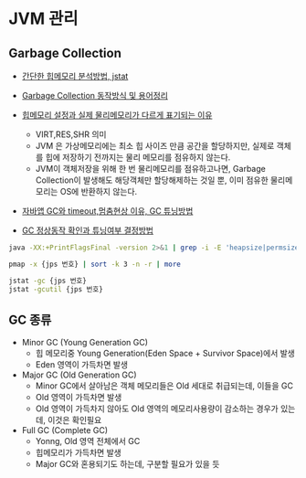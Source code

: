 # JVM 관리

## Garbage Collection

- [간단한 힙메모리 분석방법, jstat](https://steady-coding.tistory.com/591)
- [Garbage Collection 동작방식 및 용어정리](https://dongwooklee96.github.io/post/2021/04/04/gcgarbage-collector-%EC%A2%85%EB%A5%98-%EB%B0%8F-%EB%82%B4%EB%B6%80-%EC%9B%90%EB%A6%AC.html)

- [힙메모리 설정과 실제 물리메모리가 다르게 표기되는 이유](https://woooongs.tistory.com/85)
  - VIRT,RES,SHR 의미
  - JVM 은 가상메모리에는 최소 힙 사이즈 만큼 공간을 할당하지만, 실제로 객체를 힙에 저장하기 전까지는 물리 메모리를 점유하지 않는다.
  - JVM이 객체저장을 위해 한 번 물리메모리를 점유하고나면, Garbage Collection이 발생해도 해당객체만 할당해제하는 것일 뿐, 이미 점유한 물리메모리는 OS에 반환하지 않는다.

- [자바앱 GC와 timeout,멈춤현상 이유, GC 튜닝방법](https://donghyeon.dev/java/2020/03/31/%EC%9E%90%EB%B0%94%EC%9D%98-JVM-%EA%B5%AC%EC%A1%B0%EC%99%80-Garbage-Collection/)

- [GC 정상동작 확인과 튜닝여부 결정방법](https://d2.naver.com/helloworld/37111)


```sh
java -XX:+PrintFlagsFinal -version 2>&1 | grep -i -E 'heapsize|permsize|version'

pmap -x {jps 번호} | sort -k 3 -n -r | more

jstat -gc {jps 번호}
jstat -gcutil {jps 번호}
```

## GC 종류

- Minor GC (Young Generation GC)
  - 힙 메모리중 Young Generation(Eden Space + Survivor Space)에서 발생
  - Eden 영역이 가득차면 발생
- Major GC (Old Generation GC)
  - Minor GC에서 살아남은 객체 메모리들은 Old 세대로 취급되는데, 이들을 GC
  - Old 영역이 가득차면 발생
  - Old 영역이 가득차지 않아도 Old 영역의 메모리사용량이 감소하는 경우가 있는데, 이것은 확인필요
- Full GC (Complete GC)
  - Yonng, Old 영역 전체에서 GC
  - 힙메모리가 가득차면 발생
  - Major GC와 혼용되기도 하는데, 구분할 필요가 있을 듯
